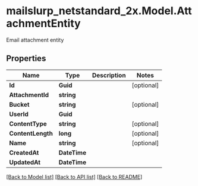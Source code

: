 # mailslurp_netstandard_2x.Model.AttachmentEntity
Email attachment entity

## Properties

Name | Type | Description | Notes
------------ | ------------- | ------------- | -------------
**Id** | **Guid** |  | [optional] 
**AttachmentId** | **string** |  | 
**Bucket** | **string** |  | [optional] 
**UserId** | **Guid** |  | 
**ContentType** | **string** |  | [optional] 
**ContentLength** | **long** |  | [optional] 
**Name** | **string** |  | [optional] 
**CreatedAt** | **DateTime** |  | 
**UpdatedAt** | **DateTime** |  | 

[[Back to Model list]](../README#documentation-for-models) [[Back to API list]](../README#documentation-for-api-endpoints) [[Back to README]](../README)

